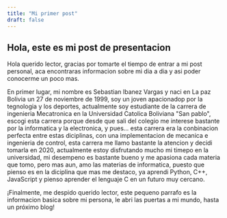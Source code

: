 ```yaml
---
title: "Mi primer post"
draft: false
---
```

## Hola, este es mi post de presentacion
Hola querido lector, gracias por tomarte el tiempo de entrar a mi post personal, aca encontraras informacion sobre mi dia a dia y asi poder conocerme un poco mas. 

En primer lugar, mi nombre es Sebastian Ibanez Vargas y naci en La paz Bolivia un 27 de noviembre de 1999, soy un joven apacionadop por la tegnologia y los deportes, actualmente soy estudiante de la carrera de ingenieria Mecatronica en la Universidad Catolica Boliviana "San pablo", escogi esta carrera porque desde que sali del colegio me interese bastante por la informatica y la electronica, y pues... esta carrera era la conbinacion perfecta entre estas diciplinas, con una implementacion de mecanica e ingenieria de control, esta carrera me llamo bastante la atencion y decidi tomarla en 2020, actualmente estoy disfrutando mucho mi timepo en la universidad, mi desempeno es bastante bueno y me apasiona cada materia que tomo, pero mas aun, amo las materias de informatica, puesto que pienso es en la diciplina que mas me destaco, ya aprendi Python, C++, JavaScript y pienso aprender el lenguaje C en un futuro muy cercano.

¡Finalmente, me despido querido lector, este pequeno parrafo es la informacion basica sobre mi persona, le abri las puertas a mi mundo, hasta un próximo blog!

